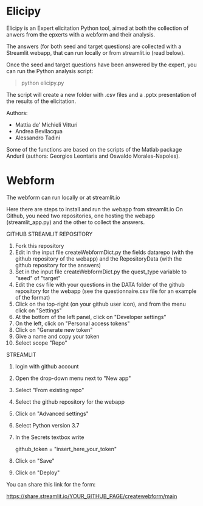 # Elicipy

Elicipy is an Expert elicitation Python tool, aimed at both the collection of anwers from the epxerts with a webform and their analysis.

The answers (for both seed and target questions) are collected with a Streamlit webapp, that can run locally or from streamlit.io (read below).

Once the seed and target questions have been answered by the expert, you can run the Python analysis script:

> python elicipy.py

The script will create a new folder with .csv files and a .pptx presentation of the results of the elicitation.

Authors:
- Mattia de' Michieli Vitturi
- Andrea Bevilacqua
- Alessandro Tadini

Some of the functions are based on the scripts of the Matlab package Anduril (authors:  Georgios Leontaris and Oswaldo Morales-Napoles).


# Webform

The webform can run locally or at streamlit.io

Here there are steps to install and run the webapp from streamlit.io
On Github, you need two repositories, one hosting the webapp (streamlit_app.py) and the other to collect the answers.

GITHUB STREAMLIT REPOSITORY

1) Fork this repository
2) Edit in the input file createWebformDict.py the fields datarepo (with the github repository of the webapp) and the RepositoryData (with the github repository for the answers)
3) Set in the input file createWebformDict.py the quest_type variable to "seed" of "target"
4) Edit the csv file with your questions in the DATA folder of the github repository for the webapp (see the questionnaire.csv file for an example of the format)
5) Click on the top-right (on your github user icon), and from the menu click on "Settings"
6) At the bottom of the left panel, click on "Developer settings"
7) On the left, click on "Personal access tokens"
8) Click on "Generate new token"
9) Give a name and copy your token
10) Select scope "Repo"


STREAMLIT

1) login with github account
2) Open the drop-down menu next to "New app"
3) Select "From existing repo"
4) Select the github repository for the webapp
5) Click on "Advanced settings"
6) Select Python version 3.7
7) In the Secrets textbox write
   
   github_token = "insert_here_your_token"

8) Click on "Save"
9) Click on "Deploy"


You can share this link for the form:

https://share.streamlit.io/YOUR_GITHUB_PAGE/createwebform/main

